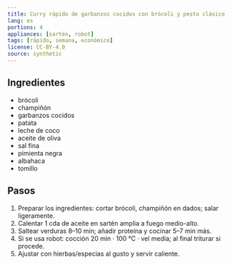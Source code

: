 ```yaml
---
title: Curry rápido de garbanzos cocidos con brócoli y pesto clásico
lang: es
portions: 4
appliances: [sartén, robot]
tags: [rápido, semana, económico]
license: CC-BY-4.0
source: synthetic
---
```

## Ingredientes
- brócoli
- champiñón
- garbanzos cocidos
- patata
- leche de coco
- aceite de oliva
- sal fina
- pimienta negra
- albahaca
- tomillo

## Pasos
1. Preparar los ingredientes: cortar brócoli, champiñón en dados; salar ligeramente.
2. Calentar 1 cda de aceite en sartén amplia a fuego medio-alto.
3. Saltear verduras 8–10 min; añadir proteína y cocinar 5–7 min más.
4. Si se usa robot: cocción 20 min · 100 °C · vel media; al final triturar si procede.
5. Ajustar con hierbas/especias al gusto y servir caliente.
